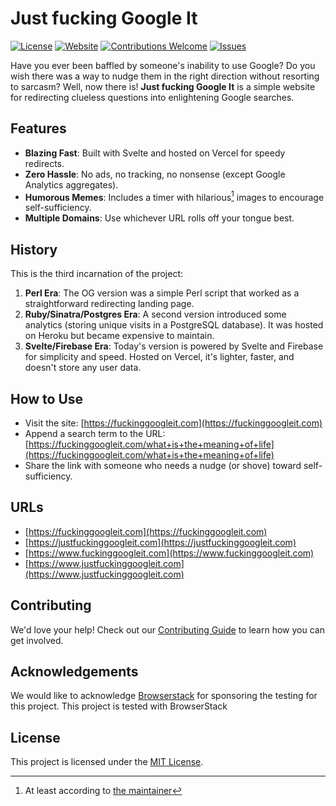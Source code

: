 <!--
SPDX-FileCopyrightText: 2022 - 2024 Ali Sajid Imami

SPDX-License-Identifier: MIT
-->

# Just fucking Google It

[![License](https://img.shields.io/badge/license-MIT-blue.svg)](./LICENSE)
[![Website](https://img.shields.io/website?url=https%3A%2F%2Ffuckinggoogleit.com)](https://fuckinggoogleit.com)
[![Contributions Welcome](https://img.shields.io/badge/Contributions%3F-Yes%21-brightgreen.svg)](./CONTRIBUTING.md)
[![Issues](https://img.shields.io/github/issues/AliSajid/jfgi)](https://github.com/AliSajid/jfgi/issues)

Have you ever been baffled by someone's inability to use Google? Do you wish there was a way to nudge them in the right direction without resorting to sarcasm? Well, now there is! **Just fucking Google It** is a simple website for redirecting clueless questions into enlightening Google searches.

## Features

- **Blazing Fast**: Built with Svelte and hosted on Vercel for speedy redirects.
- **Zero Hassle**: No ads, no tracking, no nonsense (except Google Analytics aggregates).
- **Humorous Memes**: Includes a timer with hilarious[^1] images to encourage self-sufficiency.
- **Multiple Domains**: Use whichever URL rolls off your tongue best.

## History

This is the third incarnation of the project:

1. **Perl Era**: The OG version was a simple Perl script that worked as a straightforward redirecting landing page.
2. **Ruby/Sinatra/Postgres Era**: A second version introduced some analytics (storing unique visits in a PostgreSQL database). It was hosted on Heroku but became expensive to maintain.
3. **Svelte/Firebase Era**: Today's version is powered by Svelte and Firebase for simplicity and speed. Hosted on Vercel, it's lighter, faster, and doesn't store any user data.

## How to Use

- Visit the site: [https://fuckinggoogleit.com](https://fuckinggoogleit.com)
- Append a search term to the URL:
  [https://fuckinggoogleit.com/what+is+the+meaning+of+life](https://fuckinggoogleit.com/what+is+the+meaning+of+life)
- Share the link with someone who needs a nudge (or shove) toward self-sufficiency.

## URLs

- [https://fuckinggoogleit.com](https://fuckinggoogleit.com)
- [https://justfuckinggoogleit.com](https://justfuckinggoogleit.com)
- [https://www.fuckinggoogleit.com](https://www.fuckinggoogleit.com)
- [https://www.justfuckinggoogleit.com](https://www.justfuckinggoogleit.com)

## Contributing

We'd love your help! Check out our [Contributing Guide](./CONTRIBUTING.md) to learn how you can get involved.

## Acknowledgements

We would like to acknowledge [Browserstack](https://browserstack.com) for sponsoring the testing for this project. This project is tested with BrowserStack

## License

This project is licensed under the [MIT License](./LICENSE).

[^1]: At least according to [the maintainer](https://www.github.com/AliSajid)
